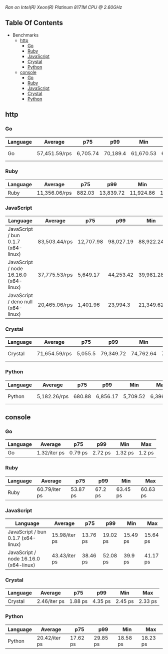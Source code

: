 *Ran on Intel(R) Xeon(R) Platinum 8171M CPU @ 2.60GHz*

## Table Of Contents

- Benchmarks
   - [http](#http)
      - [Go](#http-go)
      - [Ruby](#http-ruby)
      - [JavaScript](#http-javascript)
      - [Crystal](#http-crystal)
      - [Python](#http-python)
   - [console](#console)
      - [Go](#console-go)
      - [Ruby](#console-ruby)
      - [JavaScript](#console-javascript)
      - [Crystal](#console-crystal)
      - [Python](#console-python)

## http
### <a name="http-go">Go</a>

| Language | Average       | p75      | p99      | Min       | Max      | Latency   |
| -------- | ------------- | -------- | -------- | --------- | -------- | --------- |
| Go       | 57,451.59/rps | 6,705.74 | 70,189.4 | 61,670.53 | 68,370.5 | 868.83 ns |

### <a name="http-ruby">Ruby</a>

| Language | Average       | p75    | p99       | Min       | Max       | Latency |
| -------- | ------------- | ------ | --------- | --------- | --------- | ------- |
| Ruby     | 11,356.06/rps | 882.03 | 13,839.72 | 11,924.86 | 13,277.63 | 4.4 µs  |

### <a name="http-javascript">JavaScript</a>

| Language                              | Average       | p75       | p99       | Min       | Max       | Latency   |
| ------------------------------------- | ------------- | --------- | --------- | --------- | --------- | --------- |
| JavaScript / bun 0.1.7 (x64-linux)    | 83,503.44/rps | 12,707.98 | 98,027.19 | 88,922.24 | 95,814.88 | 596.55 ns |
| JavaScript / node 16.16.0 (x64-linux) | 37,775.53/rps | 5,649.17  | 44,253.42 | 39,981.28 | 43,431.63 | 1.32 µs   |
| JavaScript / deno null (x64-linux)    | 20,465.06/rps | 1,401.96  | 23,994.3  | 21,349.62 | 23,452.28 | 2.44 µs   |

### <a name="http-crystal">Crystal</a>

| Language | Average       | p75     | p99       | Min       | Max       | Latency   |
| -------- | ------------- | ------- | --------- | --------- | --------- | --------- |
| Crystal  | 71,654.59/rps | 5,055.5 | 79,349.72 | 74,762.64 | 78,601.74 | 696.06 ns |

### <a name="http-python">Python</a>

| Language | Average      | p75    | p99      | Min      | Max      | Latency  |
| -------- | ------------ | ------ | -------- | -------- | -------- | -------- |
| Python   | 5,182.26/rps | 680.88 | 6,856.17 | 5,709.52 | 6,396.62 | 10.12 µs |

## console
### <a name="console-go">Go</a>

| Language | Average      | p75     | p99     | Min     | Max    |
| -------- | ------------ | ------- | ------- | ------- | ------ |
| Go       | 1.32/iter ps | 0.79 ps | 2.72 ps | 1.32 ps | 1.2 ps |

### <a name="console-ruby">Ruby</a>

| Language | Average       | p75      | p99     | Min      | Max      |
| -------- | ------------- | -------- | ------- | -------- | -------- |
| Ruby     | 60.79/iter ps | 53.87 ps | 67.2 ps | 63.45 ps | 60.63 ps |

### <a name="console-javascript">JavaScript</a>

| Language                              | Average       | p75      | p99      | Min      | Max      |
| ------------------------------------- | ------------- | -------- | -------- | -------- | -------- |
| JavaScript / bun 0.1.7 (x64-linux)    | 15.98/iter ps | 13.76 ps | 19.02 ps | 15.49 ps | 15.64 ps |
| JavaScript / node 16.16.0 (x64-linux) | 43.43/iter ps | 38.46 ps | 52.08 ps | 39.9 ps  | 41.17 ps |

### <a name="console-crystal">Crystal</a>

| Language | Average      | p75     | p99     | Min     | Max     |
| -------- | ------------ | ------- | ------- | ------- | ------- |
| Crystal  | 2.46/iter ps | 1.88 ps | 4.35 ps | 2.45 ps | 2.33 ps |

### <a name="console-python">Python</a>

| Language | Average       | p75      | p99      | Min      | Max      |
| -------- | ------------- | -------- | -------- | -------- | -------- |
| Python   | 20.42/iter ps | 17.62 ps | 29.85 ps | 18.58 ps | 18.23 ps |

